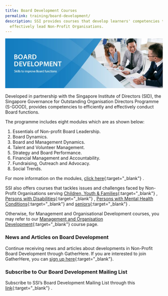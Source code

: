 ```yaml
---
title: Board Development Courses
permalink: training/board-development/
description: SSI provides courses that develop learners' competencies to
  effectively lead Non-Profit Organisations.
---
```

![Social Service Institute (SSI) Singapore - Board Development Courses](/images/training/Board_development_SSI_Header.jpg)

Developed in partnership with the Singapore Institute of Directors (SID), the Singapore Governance for Outstanding Organisation Directors Programme (S-GOOD), provides competencies to efficiently and effectively conduct Board functions.  
  
The programme includes eight modules which are as shown below:

1.  Essentials of Non-profit Board Leadership.
2.  Board Dynamics.
3.  Board and Management Dynamics.
4.  Talent and Volunteer Management.
5.  Strategy and Board Performance.
6.  Financial Management and Accountability.
7.  Fundraising, Outreach and Advocacy.
8.  Social Trends.

For more information on the modules,  [click here](https://www.sid.org.sg/Web/Professional_Development/Web/Professional_Development/PD_Map.aspx?hkey=abe367a0-0ee8-4dcf-8ef9-1faba7dc5ecd){:target="_blank"}   .  
  
SSI also offers courses that tackles issues and challenges faced by Non-Profit Organisations serving  [Children, Youth & Families](/training/cyandf){:target="_blank"}   ,  [Persons with Disabilities](/training/disability){:target="_blank"}   ,  [Persons with Mental Health Conditions](/training/mental-health){:target="_blank"}    and  [seniors](/training/eldercare){:target="_blank"}   .  
  
Otherwise, for Management and Organisational Development courses, you may refer to our  [Management and Organisation Development](/training/management-and-Organisation-Development){:target="_blank"}    course page.

### **News and Articles on Board Development**

Continue receiving news and articles about developments in Non-Profit Board Development through GatherHere. If you are interested to join GatherHere, you can [sign up here](https://go.gov.sg/gh-signup){:target="_blank"}.

### **Subscribe to Our Board Development Mailing List**

Subscribe to SSI’s Board Development Mailing List through this [link](https://form.gov.sg/606d89252eded10012103d68){:target="_blank"}   .